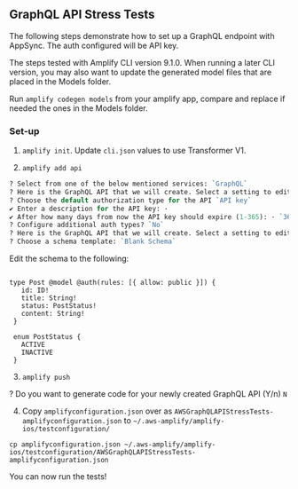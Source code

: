 ## GraphQL API Stress Tests

The following steps demonstrate how to set up a GraphQL endpoint with AppSync. The auth configured will be API key.

The steps tested with Amplify CLI version 9.1.0. When running a later CLI version, you may also want to update the generated model files that are placed in the Models folder. 

Run `amplify codegen models` from your amplify app, compare and replace if needed the ones in the Models folder.


### Set-up

1. `amplify init`. Update `cli.json` values to use Transformer V1.

2. `amplify add api`

```perl
? Select from one of the below mentioned services: `GraphQL`
? Here is the GraphQL API that we will create. Select a setting to edit or continue Authorization modes: `API key (default, expiration time: 7 days from now)`
? Choose the default authorization type for the API `API key`
✔ Enter a description for the API key: · 
✔ After how many days from now the API key should expire (1-365): · `365`
? Configure additional auth types? `No`
? Here is the GraphQL API that we will create. Select a setting to edit or continue `Continue`
? Choose a schema template: `Blank Schema`
```
Edit the schema to the following:
```

type Post @model @auth(rules: [{ allow: public }]) {
   id: ID!
   title: String!
   status: PostStatus!
   content: String!
 }
 
 enum PostStatus {
   ACTIVE
   INACTIVE
 }

```

3.  `amplify push`

? Do you want to generate code for your newly created GraphQL API (Y/n) `N`

4. Copy `amplifyconfiguration.json` over as `AWSGraphQLAPIStressTests-amplifyconfiguration.json` to `~/.aws-amplify/amplify-ios/testconfiguration/`

```
cp amplifyconfiguration.json ~/.aws-amplify/amplify-ios/testconfiguration/AWSGraphQLAPIStressTests-amplifyconfiguration.json
```
You can now run the tests!

